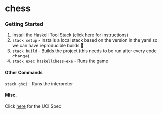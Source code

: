 # chess
### Getting Started
1. Install the Haskell Tool Stack (click [here](https://docs.haskellstack.org/en/stable/README/#how-to-install) for instructions)
2. `stack setup` - Installs a local stack based on the version in the yaml so we can have reproducible builds 🙂
3. `stack build` - Builds the project (this needs to be run after every code change)
4. `stack exec haskellChess-exe` - Runs the game

#### Other Commands
`stack ghci` - Runs the interpreter

#### Misc.
Click [here](http://download.shredderchess.com/div/uci.zip) for the UCI Spec
